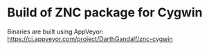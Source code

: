 # Build of ZNC package for Cygwin

Binaries are built using AppVeyor: https://ci.appveyor.com/project/DarthGandalf/znc-cygwin
